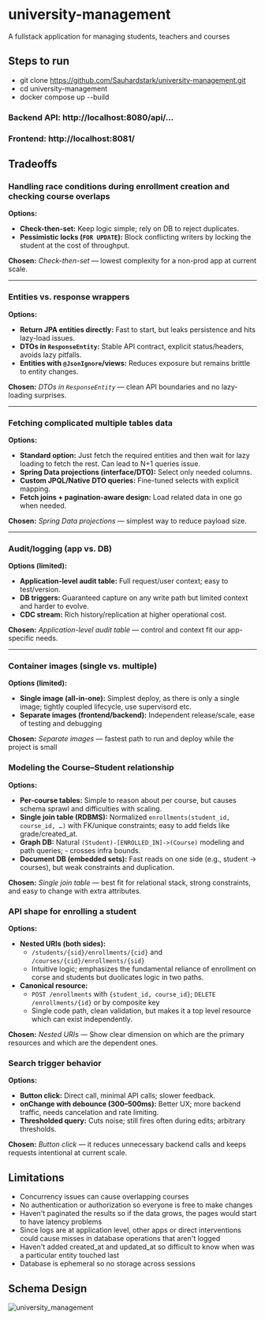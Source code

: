 # university-management
A fullstack application for managing students, teachers and courses

## Steps to run
* git clone https://github.com/Sauhardstark/university-management.git
* cd university-management
* docker compose up --build

### Backend API: http://localhost:8080/api/...

### Frontend:  http://localhost:8081/


## Tradeoffs

### Handling race conditions during enrollment creation and checking course overlaps
**Options:**
- **Check-then-set:** Keep logic simple; rely on DB to reject duplicates.
- **Pessimistic locks (`FOR UPDATE`):** Block conflicting writers by locking the student at the cost of throughput.

**Chosen:** *Check-then-set* — lowest complexity for a non-prod app at current scale.

---

### Entities vs. response wrappers
**Options:**
- **Return JPA entities directly:** Fast to start, but leaks persistence and hits lazy-load issues.
- **DTOs in `ResponseEntity`:** Stable API contract, explicit status/headers, avoids lazy pitfalls.
- **Entities with `@JsonIgnore`/views:** Reduces exposure but remains brittle to entity changes.

**Chosen:** *DTOs in `ResponseEntity`* — clean API boundaries and no lazy-loading surprises.

---

### Fetching complicated multiple tables data
**Options:**
- **Standard option:** Just fetch the required entities and then wait for lazy loading to fetch the rest. Can lead to N+1 queries issue.
- **Spring Data projections (interface/DTO):** Select only needed columns.
- **Custom JPQL/Native DTO queries:** Fine-tuned selects with explicit mapping.
- **Fetch joins + pagination-aware design:** Load related data in one go when needed.

**Chosen:** *Spring Data projections* — simplest way to reduce payload size.

---

### Audit/logging (app vs. DB)
**Options (limited):**
- **Application-level audit table:** Full request/user context; easy to test/version.
- **DB triggers:** Guaranteed capture on any write path but limited context and harder to evolve.
- **CDC stream:** Rich history/replication at higher operational cost.

**Chosen:** *Application-level audit table* — control and context fit our app-specific needs.

---

### Container images (single vs. multiple)
**Options (limited):**
- **Single image (all-in-one):** Simplest deploy, as there is only a single image; tightly coupled lifecycle, use supervisord etc.
- **Separate images (frontend/backend):** Independent release/scale, ease of testing and debugging

**Chosen:** *Separate images* — fastest path to run and deploy while the project is small

### Modeling the Course–Student relationship
**Options:**
- **Per-course tables:** Simple to reason about per course, but causes schema sprawl and difficulties with scaling.
- **Single join table (RDBMS):** Normalized `enrollments(student_id, course_id, …)` with FK/unique constraints; easy to add fields like grade/created_at.
- **Graph DB:** Natural `(Student)-[ENROLLED_IN]->(Course)` modeling and path queries; - crosses infra bounds.
- **Document DB (embedded sets):** Fast reads on one side (e.g., student → courses), but weak constraints and duplication.

**Chosen:** *Single join table* — best fit for relational stack, strong constraints, and easy to change with extra attributes.


### API shape for enrolling a student
**Options:**
- **Nested URIs (both sides):**  
  - `/students/{sid}/enrollments/{cid}` and `/courses/{cid}/enrollments/{sid}`  
  - Intuitive logic; emphasizes the fundamental reliance of enrollment on corse and students but duolicates logic in two paths.
- **Canonical resource:**  
  - `POST /enrollments` with `{student_id, course_id}`; `DELETE /enrollments/{id}` or by composite key  
  - Single code path, clean validation, but makes it a top level resource which can exist independently.

**Chosen:** *Nested URIs* — Show clear dimension on which are the primary resources and which are the dependent ones.


### Search trigger behavior
**Options:**
- **Button click:** Direct call, minimal API calls; slower feedback.
- **onChange with debounce (300–500ms):** Better UX; more backend traffic, needs cancelation and rate limiting.
- **Thresholded query:** Cuts noise; still fires often during edits; arbitrary thresholds.

**Chosen:** *Button click* — it reduces unnecessary backend calls and keeps requests intentional at current scale.


## Limitations
* Concurrency issues can cause overlapping courses
* No authentication or authorization so everyone is free to make changes
* Haven't paginated the results so if the data grows, the pages would start to have latency problems
* Since logs are at application level, other apps or direct interventions could cause misses in database operations that aren't logged
* Haven't added created_at and updated_at so difficult to know when was a particular entity touched last
* Database is ephemeral so no storage across sessions

## Schema Design

![university_management](https://github.com/user-attachments/assets/f27c560e-3586-484e-9f72-4baf1ba0e108)

